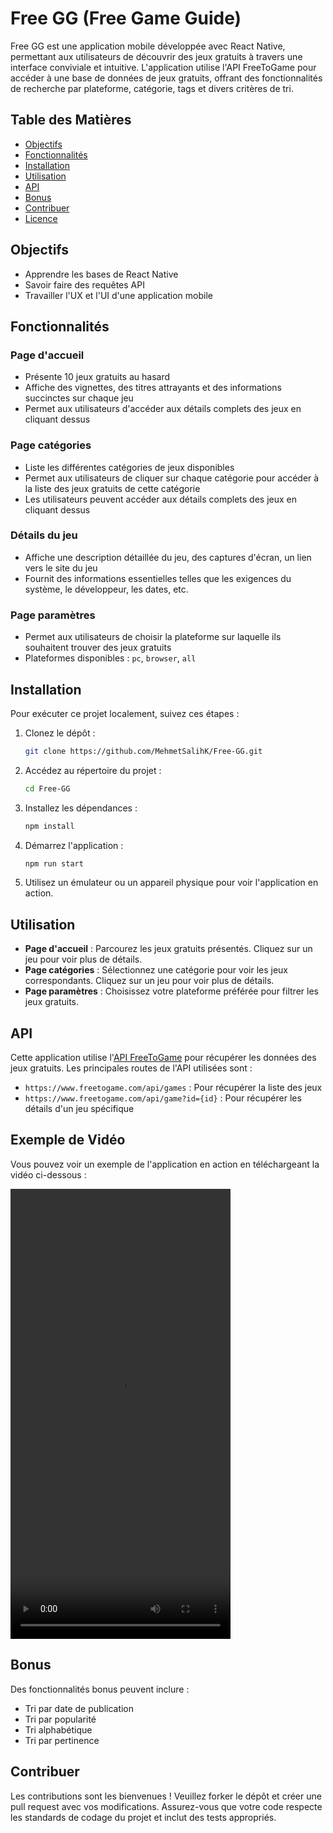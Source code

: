 ﻿# Free GG (Free Game Guide)

Free GG est une application mobile développée avec React Native, permettant aux utilisateurs de découvrir des jeux gratuits à travers une interface conviviale et intuitive. L'application utilise l'API FreeToGame pour accéder à une base de données de jeux gratuits, offrant des fonctionnalités de recherche par plateforme, catégorie, tags et divers critères de tri.

## Table des Matières

- [Objectifs](#objectifs)
- [Fonctionnalités](#fonctionnalités)
- [Installation](#installation)
- [Utilisation](#utilisation)
- [API](#api)
- [Bonus](#bonus)
- [Contribuer](#contribuer)
- [Licence](#licence)

## Objectifs

- Apprendre les bases de React Native
- Savoir faire des requêtes API
- Travailler l'UX et l'UI d'une application mobile

## Fonctionnalités

### Page d'accueil

- Présente 10 jeux gratuits au hasard
- Affiche des vignettes, des titres attrayants et des informations succinctes sur chaque jeu
- Permet aux utilisateurs d'accéder aux détails complets des jeux en cliquant dessus

### Page catégories

- Liste les différentes catégories de jeux disponibles
- Permet aux utilisateurs de cliquer sur chaque catégorie pour accéder à la liste des jeux gratuits de cette catégorie
- Les utilisateurs peuvent accéder aux détails complets des jeux en cliquant dessus

### Détails du jeu

- Affiche une description détaillée du jeu, des captures d'écran, un lien vers le site du jeu
- Fournit des informations essentielles telles que les exigences du système, le développeur, les dates, etc.

### Page paramètres

- Permet aux utilisateurs de choisir la plateforme sur laquelle ils souhaitent trouver des jeux gratuits
- Plateformes disponibles : `pc`, `browser`, `all`

## Installation

Pour exécuter ce projet localement, suivez ces étapes :

1. Clonez le dépôt :
    ```sh
    git clone https://github.com/MehmetSalihK/Free-GG.git
    ```

2. Accédez au répertoire du projet :
    ```sh
    cd Free-GG
    ```

3. Installez les dépendances :
    ```sh
    npm install
    ```

4. Démarrez l'application :
    ```sh
    npm run start
    ```

5. Utilisez un émulateur ou un appareil physique pour voir l'application en action.

## Utilisation

- **Page d'accueil** : Parcourez les jeux gratuits présentés. Cliquez sur un jeu pour voir plus de détails.
- **Page catégories** : Sélectionnez une catégorie pour voir les jeux correspondants. Cliquez sur un jeu pour voir plus de détails.
- **Page paramètres** : Choisissez votre plateforme préférée pour filtrer les jeux gratuits.

## API

Cette application utilise l'[API FreeToGame](https://www.freetogame.com/api-doc) pour récupérer les données des jeux gratuits. Les principales routes de l'API utilisées sont :

- `https://www.freetogame.com/api/games` : Pour récupérer la liste des jeux
- `https://www.freetogame.com/api/game?id={id}` : Pour récupérer les détails d'un jeu spécifique

## Exemple de Vidéo

Vous pouvez voir un exemple de l'application en action en téléchargeant la vidéo ci-dessous :

<video src="https://github.com/MehmetSalihK/Free-GG/blob/main/assets/Exemple.mp4" width="352" height="720"></video>


## Bonus

Des fonctionnalités bonus peuvent inclure :

- Tri par date de publication
- Tri par popularité
- Tri alphabétique
- Tri par pertinence

## Contribuer

Les contributions sont les bienvenues ! Veuillez forker le dépôt et créer une pull request avec vos modifications. Assurez-vous que votre code respecte les standards de codage du projet et inclut des tests appropriés.
